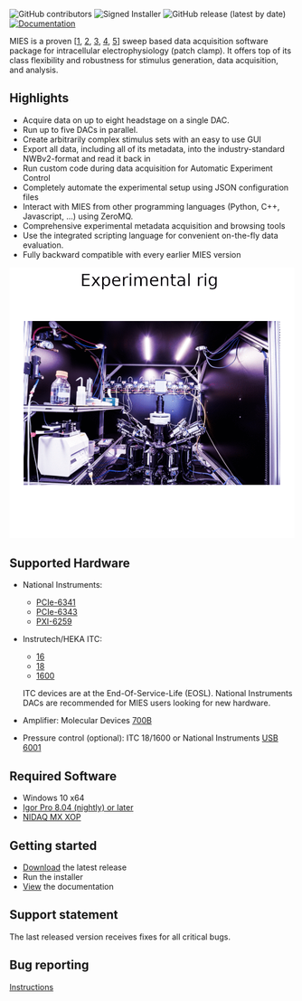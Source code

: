![GitHub contributors](https://img.shields.io/github/contributors/AllenInstitute/MIES?style=plastic)
![Signed Installer](https://img.shields.io/badge/Signed%20Installer-Yes-success?style=plastic)
![GitHub release (latest by date)](https://img.shields.io/github/v/release/AllenInstitute/MIES?style=plastic)
[![Documentation](https://img.shields.io/badge/docs-doxygen%2Fbreathe%2Fsphinx-blue.svg?style=plastic)](https://alleninstitute.github.io/MIES/user.html)

MIES is a proven \[[1](https://doi.org/10.1038/s41586-021-03813-8),
[2](https://doi.org/10.1038/s41593-019-0417-0),
[3](https://elifesciences.org/articles/37349),
[4](https://doi.org/10.1038/s41586-021-03813-8),
[5](https://doi.org/10.7554/eLife.65482)\] sweep based data acquisition
software package for intracellular electrophysiology (patch clamp). It offers
top of its class flexibility and robustness for stimulus generation, data
acquisition, and analysis.

## Highlights

- Acquire data on up to eight headstage on a single DAC.
- Run up to five DACs in parallel.
- Create arbitrarily complex stimulus sets with an easy to use GUI
- Export all data, including all of its metadata, into the industry-standard NWBv2-format and read it back in
- Run custom code during data acquisition for Automatic Experiment Control
- Completely automate the experimental setup using JSON configuration files
- Interact with MIES from other programming languages (Python, C++, Javascript, ...) using ZeroMQ.
- Comprehensive experimental metadata acquisition and browsing tools
- Use the integrated scripting language for convenient on-the-fly data evaluation.
- Fully backward compatible with every earlier MIES version

![Slideshow showing the main graphical user interfaces of MIES in Igor Pro](Packages/Artwork/readme-teaser.gif)

## Supported Hardware

- National Instruments:
  * [PCIe-6341](https://www.ni.com/de-de/support/model.pcie-6341.html)
  * [PCIe-6343](https://www.ni.com/en-us/support/model.pcie-6343.html)
  * [PXI-6259](https://www.ni.com/en-us/support/model.pxi-6259.html)

- Instrutech/HEKA ITC:
  * [16](http://www.heka.com/downloads/hardware/manual/itc16.pdf)
  * [18](http://www.heka.com/downloads/hardware/manual/m_itc18.pdf)
  * [1600](http://www.heka.com/downloads/hardware/manual/m_itc1600.pdf)

  ITC devices are at the End-Of-Service-Life (EOSL). National Instruments DACs are recommended for MIES users looking
  for new hardware.

- Amplifier: Molecular Devices [700B](https://www.moleculardevices.com/products/axon-patch-clamp-system/amplifiers/axon-instruments-patch-clamp-amplifiers)
- Pressure control (optional): ITC 18/1600 or National Instruments [USB 6001](https://www.ni.com/en-us/support/model.usb-6001.html)

## Required Software

- Windows 10 x64
- [Igor Pro 8.04 (nightly) or later](https://www.wavemetrics.com/)
- [NIDAQ MX XOP](https://www.wavemetrics.com/products/nidaqtools/nidaqtools.htm)

## Getting started

- [Download](https://github.com/AllenInstitute/MIES/releases/tag/latest) the latest release
- Run the installer
- [View](https://alleninstitute.github.io/MIES/user.html) the documentation

## Support statement

The last released version receives fixes for all critical bugs.

## Bug reporting

[Instructions](https://alleninstitute.github.io/MIES/reportingbugs.html)

